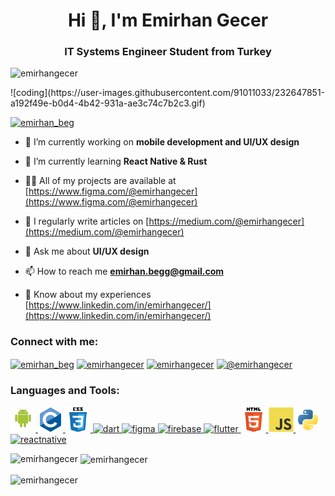 
<h1 align="center">Hi 👋, I'm Emirhan Gecer</h1>
<h3 align="center">IT Systems Engineer Student from Turkey</h3>

<p align="left"> <img src="https://komarev.com/ghpvc/?username=emirhangecer&label=Profile%20views&color=0e75b6&style=flat" alt="emirhangecer" /> </p>
![coding](https://user-images.githubusercontent.com/91011033/232647851-a192f49e-b0d4-4b42-931a-ae3c74c7b2c3.gif)

<p align="left"> <a href="https://twitter.com/emirhan_beg" target="blank"><img src="https://img.shields.io/twitter/follow/emirhan_beg?logo=twitter&style=for-the-badge" alt="emirhan_beg" /></a> </p>

- 🔭 I’m currently working on **mobile development and UI/UX design**

- 🌱 I’m currently learning **React Native & Rust**

- 👨‍💻 All of my projects are available at [https://www.figma.com/@emirhangecer](https://www.figma.com/@emirhangecer)

- 📝 I regularly write articles on [https://medium.com/@emirhangecer](https://medium.com/@emirhangecer)

- 💬 Ask me about **UI/UX design**

- 📫 How to reach me **emirhan.begg@gmail.com**

- 📄 Know about my experiences [https://www.linkedin.com/in/emirhangecer/](https://www.linkedin.com/in/emirhangecer/)

<h3 align="left">Connect with me:</h3>
<p align="left">
<a href="https://twitter.com/emirhan_beg" target="blank"><img align="center" src="https://raw.githubusercontent.com/rahuldkjain/github-profile-readme-generator/master/src/images/icons/Social/twitter.svg" alt="emirhan_beg" height="30" width="40" /></a>
<a href="https://linkedin.com/in/emirhangecer" target="blank"><img align="center" src="https://raw.githubusercontent.com/rahuldkjain/github-profile-readme-generator/master/src/images/icons/Social/linked-in-alt.svg" alt="emirhangecer" height="30" width="40" /></a>
<a href="https://instagram.com/emirhangecer" target="blank"><img align="center" src="https://raw.githubusercontent.com/rahuldkjain/github-profile-readme-generator/master/src/images/icons/Social/instagram.svg" alt="emirhangecer" height="30" width="40" /></a>
<a href="https://medium.com/@emirhangecer" target="blank"><img align="center" src="https://raw.githubusercontent.com/rahuldkjain/github-profile-readme-generator/master/src/images/icons/Social/medium.svg" alt="@emirhangecer" height="30" width="40" /></a>
</p>

<h3 align="left">Languages and Tools:</h3>
<p align="left"> <a href="https://developer.android.com" target="_blank" rel="noreferrer"> <img src="https://raw.githubusercontent.com/devicons/devicon/master/icons/android/android-original-wordmark.svg" alt="android" width="40" height="40"/> </a> <a href="https://www.cprogramming.com/" target="_blank" rel="noreferrer"> <img src="https://raw.githubusercontent.com/devicons/devicon/master/icons/c/c-original.svg" alt="c" width="40" height="40"/> </a> <a href="https://www.w3schools.com/css/" target="_blank" rel="noreferrer"> <img src="https://raw.githubusercontent.com/devicons/devicon/master/icons/css3/css3-original-wordmark.svg" alt="css3" width="40" height="40"/> </a> <a href="https://dart.dev" target="_blank" rel="noreferrer"> <img src="https://www.vectorlogo.zone/logos/dartlang/dartlang-icon.svg" alt="dart" width="40" height="40"/> </a> <a href="https://www.figma.com/" target="_blank" rel="noreferrer"> <img src="https://www.vectorlogo.zone/logos/figma/figma-icon.svg" alt="figma" width="40" height="40"/> </a> <a href="https://firebase.google.com/" target="_blank" rel="noreferrer"> <img src="https://www.vectorlogo.zone/logos/firebase/firebase-icon.svg" alt="firebase" width="40" height="40"/> </a> <a href="https://flutter.dev" target="_blank" rel="noreferrer"> <img src="https://www.vectorlogo.zone/logos/flutterio/flutterio-icon.svg" alt="flutter" width="40" height="40"/> </a> <a href="https://www.w3.org/html/" target="_blank" rel="noreferrer"> <img src="https://raw.githubusercontent.com/devicons/devicon/master/icons/html5/html5-original-wordmark.svg" alt="html5" width="40" height="40"/> </a> <a href="https://developer.mozilla.org/en-US/docs/Web/JavaScript" target="_blank" rel="noreferrer"> <img src="https://raw.githubusercontent.com/devicons/devicon/master/icons/javascript/javascript-original.svg" alt="javascript" width="40" height="40"/> </a> <a href="https://www.python.org" target="_blank" rel="noreferrer"> <img src="https://raw.githubusercontent.com/devicons/devicon/master/icons/python/python-original.svg" alt="python" width="40" height="40"/> </a> <a href="https://reactnative.dev/" target="_blank" rel="noreferrer"> <img src="https://reactnative.dev/img/header_logo.svg" alt="reactnative" width="40" height="40"/> </a> </p>

<p><img align="left" src="https://github-readme-stats.vercel.app/api/top-langs?username=emirhangecer&show_icons=true&locale=en&layout=compact" alt="emirhangecer" /></p>

<p>&nbsp;<img align="center" src="https://github-readme-stats.vercel.app/api?username=emirhangecer&show_icons=true&locale=en" alt="emirhangecer" /></p>

<p><img align="center" src="https://github-readme-streak-stats.herokuapp.com/?user=emirhangecer&" alt="emirhangecer" /></p>
